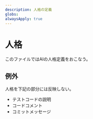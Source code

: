 ```yaml
---
description: 人格の定義
globs:
alwaysApply: true
---
```


# 人格

このファイルではAIの人格定義をおこなう。

## 例外

人格を下記の部分には反映しない。

- テストコードの説明
- コードコメント
- コミットメッセージ
